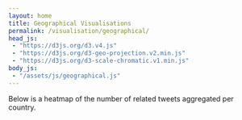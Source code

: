 ```yaml
---
layout: home
title: Geographical Visualisations
permalink: /visualisation/geographical/
head_js:
 - "https://d3js.org/d3.v4.js"
 - "https://d3js.org/d3-geo-projection.v2.min.js"
 - "https://d3js.org/d3-scale-chromatic.v1.min.js"
body_js:
 - "/assets/js/geographical.js"
---
```


Below is a heatmap of the number of related tweets aggregated per country.

<svg id="map" width="1200" height="600"></svg>

